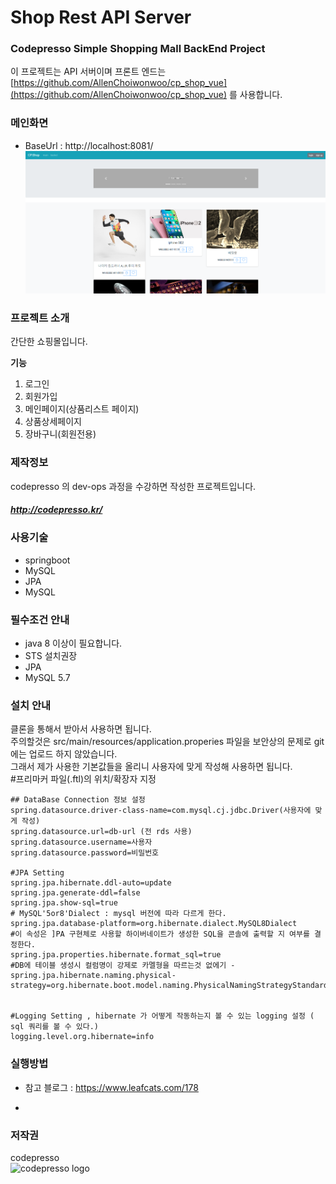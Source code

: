 # Shop Rest API Server
### Codepresso Simple Shopping Mall BackEnd Project 
이 프로젝트는 API 서버이며 프론트 엔드는 [https://github.com/AllenChoiwonwoo/cp_shop_vue](https://github.com/AllenChoiwonwoo/cp_shop_vue) 를 사용합니다.

### 메인화면
- BaseUrl : http://localhost:8081/
![main](./main_page_image_1.PNG)


### 프로젝트 소개

간단한 쇼핑몰입니다.

**기능**

1. 로그인
2. 회원가입
3. 메인페이지(상품리스트 페이지)
4. 상품상세페이지
5. 장바구니(회원전용)


### 제작정보
codepresso 의 dev-ops 과정을 수강하면 작성한 프로젝트입니다.  
##### http://codepresso.kr/  
### 사용기술
* springboot  
* MySQL
* JPA 
* MySQL

### 필수조건 안내
* java 8 이상이 필요합니다.  
* STS 설치권장  
* JPA
* MySQL 5.7  
### 설치 안내 
클론을 통해서 받아서 사용하면 됩니다.  
주의할것은  src/main/resources/application.properies 파일을 보안상의 문제로 git 에는 업로드 하지 않았습니다.  
그래서 제가 사용한 기본값들을 올리니 사용자에 맞게 작성해 사용하면 됩니다.  
#프리마커 파일(.ftl)의 위치/확장자 지정
    
    ## DataBase Connection 정보 설정
	spring.datasource.driver-class-name=com.mysql.cj.jdbc.Driver(사용자에 맞게 작성)
	spring.datasource.url=db-url (전 rds 사용) 
	spring.datasource.username=사용자
	spring.datasource.password=비밀번호
	
	#JPA Setting
	spring.jpa.hibernate.ddl-auto=update
	spring.jpa.generate-ddl=false
	spring.jpa.show-sql=true
	# MySQL'5or8'Dialect : mysql 버전에 따라 다르게 한다.
	spring.jpa.database-platform=org.hibernate.dialect.MySQL8Dialect
	#이 속성은 ]PA 구현체로 사용할 하이버네이트가 생성한 SQL을 콘솔에 출력할 지 여부를 결정한다.
	spring.jpa.properties.hibernate.format_sql=true
	#DB에 테이블 생성시 컬럼명이 강제로 카멜형을 따르는것 없에기 - 
	spring.jpa.hibernate.naming.physical-strategy=org.hibernate.boot.model.naming.PhysicalNamingStrategyStandardImpl
	
   
	#Logging Setting , hibernate 가 어떻게 작동하는지 볼 수 있는 logging 설정 ( sql 쿼리를 볼 수 있다.)
	logging.level.org.hibernate=info

### 실행방법

   - 참고 블로그 : https://www.leafcats.com/178
* 
    

### 저작권
codepresso  
![codepresso logo](./images/codepresso-logo.png)